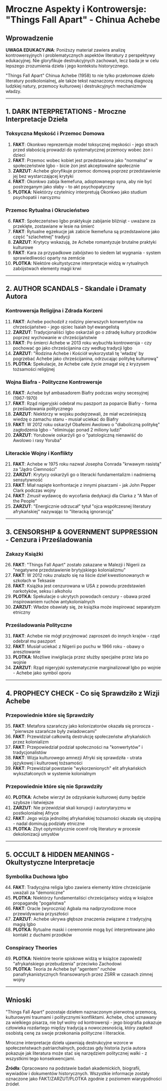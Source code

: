 # Mroczne Aspekty i Kontrowersje: "Things Fall Apart" - Chinua Achebe

## Wprowadzenie

**UWAGA EDUKACYJNA**: Poniższy materiał zawiera analizę kontrowersyjnych i problematycznych aspektów literatury z perspektywy edukacyjnej. Nie gloryfikuje destrukcyjnych zachowań, lecz bada je w celu lepszego zrozumienia dzieła i jego kontekstu historycznego.

"Things Fall Apart" Chinua Achebe (1958) to nie tylko przełomowe dzieło literatury postkolonialnej, ale także tekst naznaczony mroczną diagnozą ludzkiej natury, przemocy kulturowej i destrukcyjnych mechanizmów władzy.

---

## 1. DARK INTERPRETATIONS - Mroczne Interpretacje Dzieła

### Toksyczna Męskość i Przemoc Domowa
1. **FAKT**: Okonkwo reprezentuje model toksycznej męskości - jego strach przed słabością prowadzi do systematycznej przemocy wobec żon i dzieci
2. **FAKT**: Przemoc wobec kobiet jest przedstawiona jako "normalna" w społeczeństwie Igbo - bicie żon jest akceptowalne społecznie
3. **ZARZUT**: Achebe gloryfikuje przemoc domową poprzez przedstawienie jej bez wystarczającej krytyki
4. **FAKT**: Okonkwo zabija Ikemefuna, adoptowanego syna, aby nie być postrzeganym jako słaby - to akt psychopatyczny
5. **PLOTKA**: Niektórzy czytelnicy interpretują Okonkwo jako studium psychopatii i narcyzmu

### Przemoc Rytualna i Okrucieństwo
6. **FAKT**: Społeczeństwo Igbo praktykuje zabijanie bliźniąt - uważane za przeklęte, zostawiane w lesie na śmierć
7. **FAKT**: Rytualne egzekucje jak zabicie Ikemefuna są przedstawione jako część "szlachetnej" tradycji
8. **ZARZUT**: Krytycy wskazują, że Achebe romantyzuje brutalne praktyki kulturowe
9. **FAKT**: Kara za przypadkowe zabójstwo to siedem lat wygnania - system sprawiedliwości oparty na zemście
10. **PLOTKA**: Niektóre okultystyczne interpretacje widzą w rytualnych zabójstwach elementy magii krwi

---

## 2. AUTHOR SCANDALS - Skandale i Dramaty Autora

### Kontrowersja Religijna i Zdrada Korzeni
11. **FAKT**: Achebe pochodził z rodziny pierwszych konwertytów na chrześcijaństwo - jego ojciec Isaiah był ewangelistą
12. **ZARZUT**: Tradycjonaliści Igbo oskarżali go o zdradę kultury przodków poprzez wychowanie w chrześcijaństwie
13. **FAKT**: Po śmierci Achebe w 2013 roku wybuchła kontrowersja - czy pochować go jako chrześcijanina czy według tradycji Igbo
14. **ZARZUT**: "Rodzina Achebe i Kościół wykorzystali tę 'władzę' by pogrzebać Achebe jako chrześcijanina, odrzucając politykę kulturową"
15. **PLOTKA**: Spekulacje, że Achebe całe życie zmagał się z kryzysem tożsamości religijnej

### Wojna Biafra - Polityczne Kontrowersje
16. **FAKT**: Achebe był ambasadorem Biafry podczas wojny secesyjnej (1967-1970)
17. **FAKT**: Rząd nigeryjski odebrał mu paszport za poparcie Biafry - forma prześladowania politycznego
18. **ZARZUT**: Niektórzy w wojsku podejrzewali, że miał wcześniejszą wiedzę o zamachu stanu - musiał uciekać do Biafry
19. **FAKT**: W 2012 roku oskarżył Obafeimi Awolowo o "diaboliczną politykę" zagłodzenia Igbo - "eliminując ponad 2 miliony ludzi"
20. **ZARZUT**: Yorubowie oskarżyli go o "patologiczną nienawiść do Awolowo i rasy Yoruba"

### Literackie Wojny i Konflikty
21. **FAKT**: Achebe w 1975 roku nazwał Josepha Conrada "krwawym rasistą" za "Jądro Ciemności"
22. **ZARZUT**: Krytycy oskarżyli go o literacki fundamentalizm i nadmierną sensytywność
23. **FAKT**: Miał napięte konfrontacje z innymi pisarzami - jak John Pepper Clark podczas wojny
24. **FAKT**: Zmusił wydawcę do wycofania dedykacji dla Clarka z "A Man of the People"
25. **ZARZUT**: "Energicznie odrzucał" tytuł "ojca współczesnej literatury afrykańskiej" nazywając to "literacką ignorancją"

---

## 3. CENSORSHIP & GOVERNMENT SUPPRESSION - Cenzura i Prześladowania

### Zakazy Książki
26. **FAKT**: "Things Fall Apart" zostało zakazane w Malezji i Nigerii za "negatywne przedstawienie brytyjskiego kolonializmu"
27. **FAKT**: W 2012 roku znalazło się na liście dzieł kwestionowanych w szkołach w Teksasie
28. **FAKT**: Książka jest cenzurowana w USA z powodu przedstawień narkotyków, seksu i alkoholu
29. **PLOTKA**: Spekulacje o ukrytych powodach cenzury - obawa przed inspirowaniem ruchów antykolonialnych
30. **ZARZUT**: Władze obawiały się, że książka może inspirować separatyzm etniczny

### Prześladowania Polityczne
31. **FAKT**: Achebe nie mógł przyjmować zaproszeń do innych krajów - rząd odebrał mu paszport
32. **FAKT**: Musiał uciekać z Nigerii po puchu w 1966 roku - obawy o aresztowanie
33. **PLOTKA**: Możliwe inwigilacja przez służby specjalne przez lata po wojnie
34. **ZARZUT**: Rząd nigeryjski systematycznie marginalizował Igbo po wojnie - Achebe jako symbol oporu

---

## 4. PROPHECY CHECK - Co się Sprawdziło z Wizji Achebe

### Przepowiednie które się Sprawdziły
35. **FAKT**: Metafora szarańczy jako kolonizatorów okazała się prorocza - "pierwsze szarańcze były zwiadowcami"
36. **FAKT**: Przewidział całkowitą destrukcję społeczeństw afrykańskich przez kolonializm
37. **FAKT**: Przepowiedział podział społeczności na "konwertytów" i tradycjonalistów
38. **FAKT**: Wizja kulturowego amnezji Afryki się sprawdziła - utrata językowej i kulturowej tożsamości
39. **FAKT**: Przewidział powstanie "wykorzenionych" elit afrykańskich wykształconych w systemie kolonialnym

### Przepowiednie które się nie Sprawdziły
40. **PLOTKA**: Achebe wierzył że odzyskanie kulturowej dumy będzie szybsze i łatwiejsze
41. **ZARZUT**: Nie przewidział skali korupcji i autorytaryzmu w postkolonialnej Afryce
42. **FAKT**: Jego wizja jednolitej afrykańskiej tożsamości okazała się utopijną - nadal dominują podziały etniczne
43. **PLOTKA**: Zbyt optymistycznie ocenił rolę literatury w procesie dekolonizacji umysłów

---

## 5. OCCULT & HIDDEN MEANINGS - Okultystyczne Interpretacje

### Symbolika Duchowa Igbo
44. **FAKT**: Tradycyjna religia Igbo zawiera elementy które chrześcijanie uważali za "demoniczne"
45. **PLOTKA**: Niektórzy fundamentaliści chrześcijańscy widzą w książce propagandę "pogaństwa"
46. **FAKT**: Oracle (wyrocznia) Agbala ma nadprzyrodzone moce przewidywania przyszłości
47. **ZARZUT**: Achebe ukrywa głębsze znaczenia związane z tradycyjną magią Igbo
48. **PLOTKA**: Rytualne maski i ceremonnie mogą być interpretowane jako kontakt z duchami przodków

### Conspiracy Theories
49. **PLOTKA**: Niektóre teorie spiskowe widzą w książce zapowiedź "afrykańskiego przebudzenia" przeciwko Zachodowi
50. **PLOTKA**: Teoria że Achebe był "agentem" ruchów panafrykanistycznych finansowanych przez ZSRR w czasach zimnej wojny

---

## Wnioski

"Things Fall Apart" pozostaje dziełem naznaczonym pierwotną przemocą, kulturowymi traumami i politycznymi konfliktami. Achebe, choć uznawany za wielkiego pisarza, nie był wolny od kontrowersji - jego biografia pokazuje człowieka rozdartego między tradycją a nowoczesnością, który zapłacił osobistą cenę za swoje przekonania polityczne i literackie.

Mroczne interpretacje dzieła ujawniają destrukcyjne wzorce w społeczeństwach patriarchalnych, podczas gdy historia życia autora pokazuje jak literatura może stać się narzędziem politycznej walki - z wszystkimi tego konsekwencjami.

**Źródła**: Opracowano na podstawie badań akademickich, biografii, wywiadów i dokumentów historycznych. Wszystkie informacje zostały oznaczone jako FAKT/ZARZUT/PLOTKA zgodnie z poziomem wiarygodności źródeł.